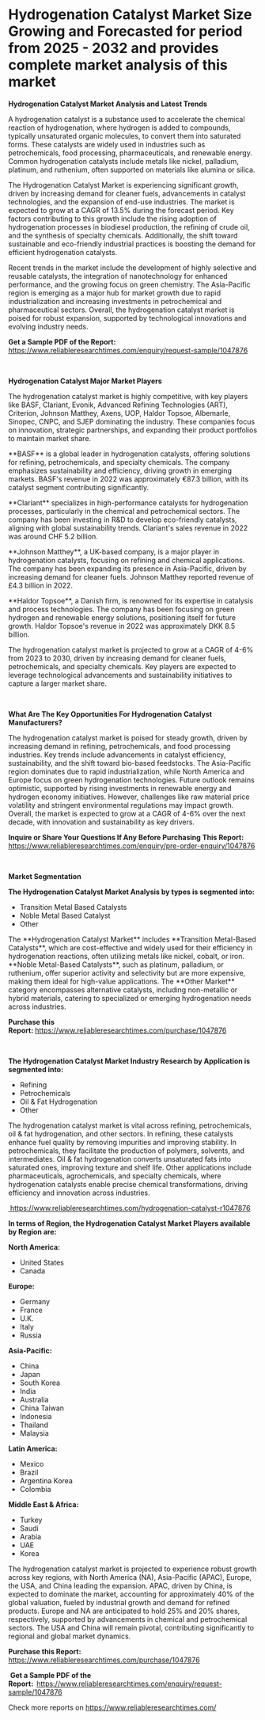 <p><h1>Hydrogenation Catalyst Market Size Growing and Forecasted for period from 2025 - 2032 and provides complete market analysis of this market</h1></p><p><strong>Hydrogenation Catalyst Market Analysis and Latest Trends</strong></p>
<p><p>A hydrogenation catalyst is a substance used to accelerate the chemical reaction of hydrogenation, where hydrogen is added to compounds, typically unsaturated organic molecules, to convert them into saturated forms. These catalysts are widely used in industries such as petrochemicals, food processing, pharmaceuticals, and renewable energy. Common hydrogenation catalysts include metals like nickel, palladium, platinum, and ruthenium, often supported on materials like alumina or silica.</p><p>The Hydrogenation Catalyst Market is experiencing significant growth, driven by increasing demand for cleaner fuels, advancements in catalyst technologies, and the expansion of end-use industries. The market is expected to grow at a CAGR of 13.5% during the forecast period. Key factors contributing to this growth include the rising adoption of hydrogenation processes in biodiesel production, the refining of crude oil, and the synthesis of specialty chemicals. Additionally, the shift toward sustainable and eco-friendly industrial practices is boosting the demand for efficient hydrogenation catalysts.</p><p>Recent trends in the market include the development of highly selective and reusable catalysts, the integration of nanotechnology for enhanced performance, and the growing focus on green chemistry. The Asia-Pacific region is emerging as a major hub for market growth due to rapid industrialization and increasing investments in petrochemical and pharmaceutical sectors. Overall, the hydrogenation catalyst market is poised for robust expansion, supported by technological innovations and evolving industry needs.</p></p>
<p><strong>Get a Sample PDF of the Report:&nbsp;</strong> <a href="https://www.reliableresearchtimes.com/enquiry/request-sample/1047876?utm_campaign=2182&utm_medium=2&utm_source=Github&utm_content=ia&utm_term=24012025&utm_id=hydrogenation-catalyst">https://www.reliableresearchtimes.com/enquiry/request-sample/1047876</a></p>
<p>&nbsp;</p>
<p><strong>Hydrogenation Catalyst Major Market Players</strong></p>
<p><p>The hydrogenation catalyst market is highly competitive, with key players like BASF, Clariant, Evonik, Advanced Refining Technologies (ART), Criterion, Johnson Matthey, Axens, UOP, Haldor Topsoe, Albemarle, Sinopec, CNPC, and SJEP dominating the industry. These companies focus on innovation, strategic partnerships, and expanding their product portfolios to maintain market share.</p><p>**BASF** is a global leader in hydrogenation catalysts, offering solutions for refining, petrochemicals, and specialty chemicals. The company emphasizes sustainability and efficiency, driving growth in emerging markets. BASF's revenue in 2022 was approximately €87.3 billion, with its catalyst segment contributing significantly.</p><p>**Clariant** specializes in high-performance catalysts for hydrogenation processes, particularly in the chemical and petrochemical sectors. The company has been investing in R&D to develop eco-friendly catalysts, aligning with global sustainability trends. Clariant's sales revenue in 2022 was around CHF 5.2 billion.</p><p>**Johnson Matthey**, a UK-based company, is a major player in hydrogenation catalysts, focusing on refining and chemical applications. The company has been expanding its presence in Asia-Pacific, driven by increasing demand for cleaner fuels. Johnson Matthey reported revenue of £4.3 billion in 2022.</p><p>**Haldor Topsoe**, a Danish firm, is renowned for its expertise in catalysis and process technologies. The company has been focusing on green hydrogen and renewable energy solutions, positioning itself for future growth. Haldor Topsoe's revenue in 2022 was approximately DKK 8.5 billion.</p><p>The hydrogenation catalyst market is projected to grow at a CAGR of 4-6% from 2023 to 2030, driven by increasing demand for cleaner fuels, petrochemicals, and specialty chemicals. Key players are expected to leverage technological advancements and sustainability initiatives to capture a larger market share.</p></p>
<p>&nbsp;</p>
<p><strong>What Are The Key Opportunities For Hydrogenation Catalyst Manufacturers?</strong></p>
<p><p>The hydrogenation catalyst market is poised for steady growth, driven by increasing demand in refining, petrochemicals, and food processing industries. Key trends include advancements in catalyst efficiency, sustainability, and the shift toward bio-based feedstocks. The Asia-Pacific region dominates due to rapid industrialization, while North America and Europe focus on green hydrogenation technologies. Future outlook remains optimistic, supported by rising investments in renewable energy and hydrogen economy initiatives. However, challenges like raw material price volatility and stringent environmental regulations may impact growth. Overall, the market is expected to grow at a CAGR of 4-6% over the next decade, with innovation and sustainability as key drivers.</p></p>
<p><strong>Inquire or Share Your Questions If Any Before Purchasing This Report:</strong> <a href="https://www.reliableresearchtimes.com/enquiry/pre-order-enquiry/1047876?utm_campaign=2182&utm_medium=2&utm_source=Github&utm_content=ia&utm_term=24012025&utm_id=hydrogenation-catalyst">https://www.reliableresearchtimes.com/enquiry/pre-order-enquiry/1047876</a></p>
<p>&nbsp;</p>
<p><strong>Market Segmentation</strong></p>
<p><strong>The Hydrogenation Catalyst Market Analysis by types is segmented into:</strong></p>
<p><ul><li>Transition Metal Based Catalysts</li><li>Noble Metal Based Catalyst</li><li>Other</li></ul></p>
<p><p>The **Hydrogenation Catalyst Market** includes **Transition Metal-Based Catalysts**, which are cost-effective and widely used for their efficiency in hydrogenation reactions, often utilizing metals like nickel, cobalt, or iron. **Noble Metal-Based Catalysts**, such as platinum, palladium, or ruthenium, offer superior activity and selectivity but are more expensive, making them ideal for high-value applications. The **Other Market** category encompasses alternative catalysts, including non-metallic or hybrid materials, catering to specialized or emerging hydrogenation needs across industries.</p></p>
<p><strong>Purchase this Report:&nbsp;</strong><a href="https://www.reliableresearchtimes.com/purchase/1047876?utm_campaign=2182&utm_medium=2&utm_source=Github&utm_content=ia&utm_term=24012025&utm_id=hydrogenation-catalyst">https://www.reliableresearchtimes.com/purchase/1047876</a></p>
<p>&nbsp;</p>
<p><strong>The Hydrogenation Catalyst Market Industry Research by Application is segmented into:</strong></p>
<p><ul><li>Refining</li><li>Petrochemicals</li><li>Oil & Fat Hydrogenation</li><li>Other</li></ul></p>
<p><p>The hydrogenation catalyst market is vital across refining, petrochemicals, oil & fat hydrogenation, and other sectors. In refining, these catalysts enhance fuel quality by removing impurities and improving stability. In petrochemicals, they facilitate the production of polymers, solvents, and intermediates. Oil & fat hydrogenation converts unsaturated fats into saturated ones, improving texture and shelf life. Other applications include pharmaceuticals, agrochemicals, and specialty chemicals, where hydrogenation catalysts enable precise chemical transformations, driving efficiency and innovation across industries.</p></p>
<p><a href="https://www.reliableresearchtimes.com/hydrogenation-catalyst-r1047876?utm_campaign=2182&utm_medium=2&utm_source=Github&utm_content=ia&utm_term=24012025&utm_id=hydrogenation-catalyst">&nbsp;https://www.reliableresearchtimes.com/hydrogenation-catalyst-r1047876</a></p>
<p><strong>In terms of Region, the Hydrogenation Catalyst Market Players available by Region are:</strong></p>
<p>
    <p> <strong> North America: </strong>
        <ul>
            <li>United States</li>
            <li>Canada</li>
        </ul>
        </p> 
    <p> <strong> Europe: </strong>
        <ul>
            <li>Germany</li>
            <li>France</li>
            <li>U.K.</li>
            <li>Italy</li>
            <li>Russia</li>
        </ul>
        </p> 
    <p> <strong> Asia-Pacific: </strong>
        <ul>
            <li>China</li>
            <li>Japan</li>
            <li>South Korea</li>
            <li>India</li>
            <li>Australia</li>
            <li>China Taiwan</li>
            <li>Indonesia</li>
            <li>Thailand</li>
            <li>Malaysia</li>
        </ul>
        </p> 
    <p> <strong> Latin America: </strong>
        <ul>
            <li>Mexico</li>
            <li>Brazil</li>
            <li>Argentina Korea</li>
            <li>Colombia</li>
        </ul>
        </p> 
    <p> <strong> Middle East & Africa: </strong>
        <ul>
            <li>Turkey</li>
            <li>Saudi</li>
            <li>Arabia</li>
            <li>UAE</li>
            <li>Korea</li>
        </ul>
    </p>
    </p>
<p><p>The hydrogenation catalyst market is projected to experience robust growth across key regions, with North America (NA), Asia-Pacific (APAC), Europe, the USA, and China leading the expansion. APAC, driven by China, is expected to dominate the market, accounting for approximately 40% of the global valuation, fueled by industrial growth and demand for refined products. Europe and NA are anticipated to hold 25% and 20% shares, respectively, supported by advancements in chemical and petrochemical sectors. The USA and China will remain pivotal, contributing significantly to regional and global market dynamics.</p></p>
<p><strong>Purchase this Report: </strong><a href="https://www.reliableresearchtimes.com/purchase/1047876?utm_campaign=2182&utm_medium=2&utm_source=Github&utm_content=ia&utm_term=24012025&utm_id=hydrogenation-catalyst">https://www.reliableresearchtimes.com/purchase/1047876</a></p>
<p>&nbsp;<strong>Get a Sample PDF of the Report:&nbsp;&nbsp;</strong><a href="https://www.reliableresearchtimes.com/enquiry/request-sample/1047876?utm_campaign=2182&utm_medium=2&utm_source=Github&utm_content=ia&utm_term=24012025&utm_id=hydrogenation-catalyst">https://www.reliableresearchtimes.com/enquiry/request-sample/1047876</a></p>
<p><strong></strong></p>
<p>Check more reports on <a href="https://www.reliableresearchtimes.com/?utm_campaign=2182&utm_medium=2&utm_source=Github&utm_content=ia&utm_term=24012025&utm_id=hydrogenation-catalyst">https://www.reliableresearchtimes.com/</a></p>